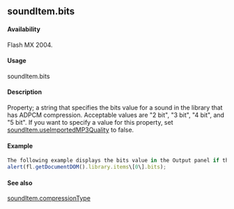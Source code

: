 ## soundItem.bits

#### Availability

Flash MX 2004.

#### Usage

soundItem.bits

#### Description

Property; a string that specifies the bits value for a sound in the library that has ADPCM compression. Acceptable values are "2 bit", "3 bit", "4 bit", and "5 bit".
If you want to specify a value for this property, set [soundItem.useImportedMP3Quality](#!wielmic/developers-animatesdk-docs/test/SoundItem_object/soundIt13.md) to false.

#### Example

```javascript
The following example displays the bits value in the Output panel if the currently selected item in the library has the ADPCM compression type:
alert(fl.getDocumentDOM().library.items\[0\].bits);

```
#### See also

[soundItem.compressionType](#!wielmic/developers-animatesdk-docs/test/SoundItem_object/soundIte2.md)

<span id="soundItem.compressionType" class="anchor"></span>
